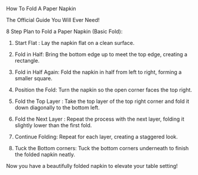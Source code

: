 How To Fold A Paper Napkin

The Official Guide You Will Ever Need!

8 Step Plan to Fold a Paper Napkin (Basic Fold):

1. Start Flat : Lay the napkin flat on a clean surface.

2. Fold in Half: Bring the bottom edge up to meet the top edge, creating a rectangle.
   
3. Fold in Half Again: Fold the napkin in half from left to right, forming a smaller square.
   
4. Position the Fold: Turn the napkin so the open corner faces the top right.
   
5. Fold the Top Layer : Take the top layer of the top right corner and fold it down diagonally to the bottom left.
   
6. Fold the Next Layer : Repeat the process with the next layer, folding it slightly lower than the first fold.
   
7. Continue Folding: Repeat for each layer, creating a staggered look.

8. Tuck the Bottom corners: Tuck the bottom corners underneath to finish the folded napkin neatly.

   
Now you have a beautifully folded napkin to elevate your table setting!
